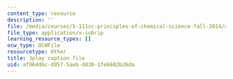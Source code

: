 ```yaml
---
content_type: resource
description: ''
file: /media/courses/5-111sc-principles-of-chemical-science-fall-2014/af964d6cd9575aebdd301fe6602b26da_-Y8pOF1AgUY.srt
file_type: application/x-subrip
learning_resource_types: []
ocw_type: OCWFile
resourcetype: Other
title: 3play caption file
uid: af964d6c-d957-5aeb-dd30-1fe6602b26da
---
```


